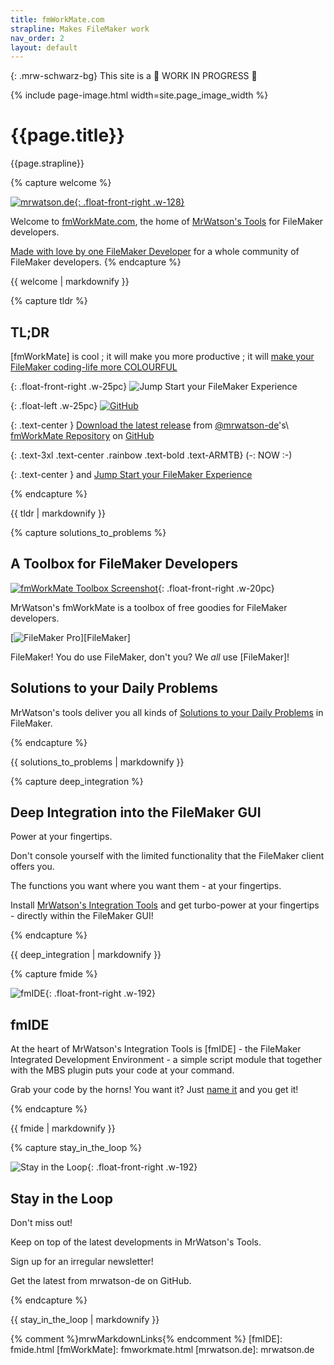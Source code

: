 ```yaml
---
title: fmWorkMate.com
strapline: Makes FileMaker work
nav_order: 2
layout: default
---
```

{: .mrw-schwarz-bg}
This site is a 🚧 WORK IN PROGRESS 🚧

{% include page-image.html width=site.page_image_width %}

# {{page.title}}

{{page.strapline}}

{% capture welcome %}

[![mrwatson.de](made-by-mrwatson-de.png){: .float-front-right .w-128}](https://mrwatson.de)

Welcome to [fmWorkMate.com](https://fmWorkMate.com), the home of [MrWatson's Tools](mrwatsons-tools.html) for FileMaker developers.

[Made with love by one FileMaker Developer](made-by-mrwatson-de.html) for a whole community of FileMaker developers.
{% endcapture %}<section class="fullwidth mrw-gold-bg">{{ welcome | markdownify }}</section>

{% capture tldr %}

## TL;DR

[fmWorkMate] is cool ; it will make you more productive ; it will [make your FileMaker coding-life more <span class="rainbow">COLOURFUL</span>](fmsyntaxcolorizer.html)

{: .float-front-right .w-25pc}
![Jump Start your FileMaker Experience](jump-start.png)

{: .float-left .w-25pc}
[![GitHub](/assets/images/github-mark.png)](https://github.com/mrwatson-de/fmWorkMate)

{: .text-center }
[Download the latest release](https://github.com/mrwatson-de/fmWorkMate/releases/latest)
from [@mrwatson-de](https://github.com/mrwatson-de)'s\\
[fmWorkMate Repository](https://github.com/mrwatson-de/fmWorkMate) 
on [GitHub](https://github.com/mrwatson-de/fmWorkMate)

{: .text-3xl .text-center .rainbow .text-bold .text-ARMTB}
 (-: NOW :-)

{: .text-center }
and [Jump Start your FileMaker Experience](jump-start.html)

{% endcapture %}<section class="fullwidth">{{ tldr | markdownify }}</section>

{% capture solutions_to_problems %}

## A Toolbox for FileMaker Developers

[![fmWorkMate Toolbox Screenshot](/assets/images/fmworkmate-toolbox-screenshot.png)](https://github.com/mrwatson-de/fmWorkMate){: .float-front-right .w-20pc}

MrWatson's fmWorkMate is a toolbox of free goodies for FileMaker developers.

[![FileMaker Pro](filemaker-pro.png)][FileMaker]

FileMaker! You do use FileMaker, don't you? We *all* use [FileMaker]!

## Solutions to your Daily Problems

MrWatson's tools deliver you all kinds of [Solutions to your Daily Problems](solutions-to-daily-problems.html) in FileMaker.

{% endcapture %}<section class="fullwidth mrw-green-bg">{{ solutions_to_problems | markdownify }}</section>

{% capture deep_integration %}

## Deep Integration into the FileMaker GUI

Power at your fingertips.

Don't console yourself with the limited functionality that the FileMaker client offers you.

The functions you want where you want them - at your fingertips.

Install [MrWatson's Integration Tools](integration-tools.html) and get turbo-power at your fingertips - directly within the FileMaker GUI!

{% endcapture %}<section class="fullwidth mrw-orange-bg">{{ deep_integration | markdownify }}</section>

{% capture fmide %}

![fmIDE](fmide.png){: .float-front-right .w-192}

## fmIDE

At the heart of MrWatson's Integration Tools is [fmIDE] - the FileMaker Integrated Development Environment - a simple script module that together with the MBS plugin puts your code at your command.

Grab your code by the horns! You want it? Just [name it](fmide-name-that-thing-api.html) and you get it!

{% endcapture %}<section class="fullwidth fmide-bg">{{ fmide | markdownify }}</section>

{% capture stay_in_the_loop %}

![Stay in the Loop](/assets/images/stay-in-the-loop.png){: .float-front-right .w-192}

## Stay in the Loop

Don't miss out!

Keep on top of the latest developments in MrWatson's Tools.

Sign up for an irregular newsletter!

Get the latest from mrwatson-de on GitHub.

{% endcapture %}<section class="fullwidth mrw-schwarz-bg">{{ stay_in_the_loop | markdownify }}</section>

{% comment %}mrwMarkdownLinks{% endcomment %}
[fmIDE]: fmide.html
[fmWorkMate]: fmworkmate.html
[mrwatson.de]: mrwatson.de
